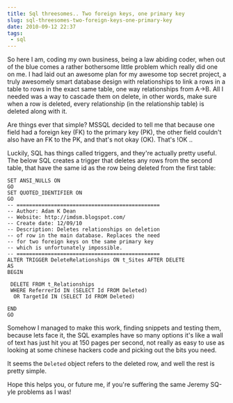 ---title: Sql threesomes.. Two foreign keys, one primary keyslug: sql-threesomes-two-foreign-keys-one-primary-keydate: 2010-09-12 22:37tags:  - sql---So here I am, coding my own business, being a law abiding coder, when out of the blue comes a rather bothersome little problem which really did one on me. I had laid out an awesome plan for my awesome top secret project, a truly awesomely smart database design with relationships to link a rows in a table to rows in the exact same table, one way relationships from A->B. All I needed was a way to cascade them on delete, in other words, make sure when a row is deleted, every relationship (in the relationship table) is deleted along with it.

Are things ever that simple? MSSQL decided to tell me that because one field had a foreign key (FK) to the primary key (PK), the other field couldn't also have an FK to the PK, and that's not okay (OK). That's !OK .. 

Luckily, SQL has things called triggers, and they're actually pretty useful. The below SQL creates a trigger that deletes any rows from the second table, that have the same id as the row being deleted from the first table:

    SET ANSI_NULLS ON
    GO
    SET QUOTED_IDENTIFIER ON
    GO
    -- ==============================================
    -- Author: Adam K Dean
    -- Website: http://imdsm.blogspot.com/
    -- Create date: 12/09/10
    -- Description: Deletes relationships on deletion
    -- of row in the main database. Replaces the need
    -- for two foreign keys on the same primary key
    -- which is unfortunately impossible.
    -- ==============================================
    ALTER TRIGGER DeleteRelationships ON t_Sites AFTER DELETE
    AS
    BEGIN
      
     DELETE FROM t_Relationships 
     WHERE ReferrerId IN (SELECT Id FROM Deleted)
      OR TargetId IN (SELECT Id FROM Deleted)
     
    END
    GO

Somehow I managed to make this work, finding snippets and testing them, because lets face it, the SQL examples have so many options it's like a wall of text has just hit you at 150 pages per second, not really as easy to use as looking at some chinese hackers code and picking out the bits you need.

It seems the `Deleted` object refers to the deleted row, and well the rest is pretty simple.

Hope this helps you, or future me, if you're suffering the same Jeremy SQ-yle problems as I was!